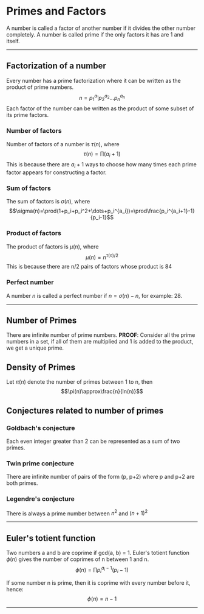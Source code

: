 # Primes and Factors

A number is called a factor of another number if it divides the other number completely.
A number is called prime if the only factors it has are 1 and itself.

---

## Factorization of a number

Every number has a prime factorization where it can be written as the product of prime numbers.
$$n=p_1^{a_1}p_2^{a_2}\dots p_n^{a_n}$$
Each factor of the number can be written as the product of some subset of its prime factors.

### Number of factors

Number of factors of a number is $\tau(n)$, where
$$\tau(n)=\prod(a_i+1)$$
This is because there are $a_i+1$ ways to choose how many times each prime factor appears for constructing a factor.

### Sum of factors

The sum of factors is $\sigma(n)$, where
$$\sigma(n)=\prod(1+p_i+p_i^2+\dots+p_i^{a_i})=\prod\frac{p_i^{a_i+1}-1}{p_i-1}$$

### Product of factors

The product of factors is $\mu(n)$, where
$$\mu(n)=n^{\tau(n)/2}$$
This is because there are n/2 pairs of factors whose product is 84

### Perfect number

A number $n$ is called a perfect number if $n=\sigma(n)-n$, for example: 28.

---

## Number of Primes

There are infinite number of prime numbers.
**PROOF**: Consider all the prime numbers in a set, if all of them are multiplied and 1 is added to the product, we get a unique prime.

## Density of Primes

Let $\pi(n)$ denote the number of primes between 1 to n, then
$$\pi(n)\approx\frac{n}{ln(n)}$$

## Conjectures related to number of primes

### Goldbach's conjecture
Each even integer greater than 2 can be represented as a sum of two primes.

### Twin prime conjecture
There are infinite number of pairs of the form (p, p+2) where p and p+2 are both primes.

### Legendre's conjecture
There is always a prime number between $n^2$ and $(n+1)^2$

---

## Euler's totient function

Two numbers a and b are coprime if gcd(a, b) = 1. Euler's totient function $\phi(n)$ gives the number of coprimes of n between 1 and n.
$$\phi(n)=\prod p_i^{a_i-1}(p_i-1)$$

If some number n is prime, then it is coprime with every number before it, hence:
$$\phi(n)=n-1$$

---